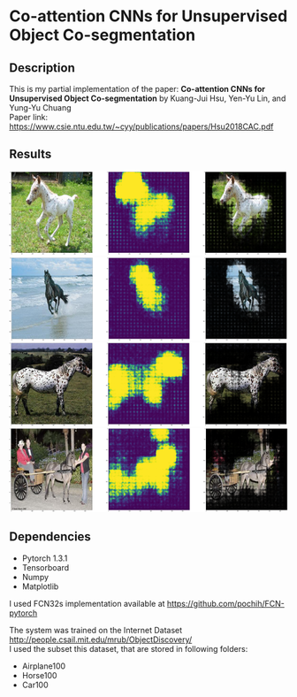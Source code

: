 # Co-attention CNNs for Unsupervised Object Co-segmentation

## Description

This is my partial implementation of the paper: **Co-attention CNNs for Unsupervised Object Co-segmentation** by Kuang-Jui Hsu, Yen-Yu Lin, and Yung-Yu Chuang  
Paper link:  
https://www.csie.ntu.edu.tw/~cyy/publications/papers/Hsu2018CAC.pdf




## Results
![](img/example0.png)
![](img/example1.png)
![](img/example2.png)
![](img/example4.png)

## Dependencies
- Pytorch 1.3.1
- Tensorboard
- Numpy
- Matplotlib

I used FCN32s implementation available at https://github.com/pochih/FCN-pytorch

The system was trained on the Internet Dataset http://people.csail.mit.edu/mrub/ObjectDiscovery/  
I used the subset this dataset, that are stored in following folders:
- Airplane100
- Horse100
- Car100


